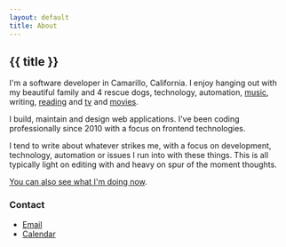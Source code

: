 ```yaml
---
layout: default
title: About
---
```


<h2
    class="m-0 text-xl font-black leading-tight tracking-normal dark:text-gray-200 md:text-2xl mb-2"
>
    {{ title }}
</h2>

I'm a software developer in Camarillo, California. I enjoy hanging out with my beautiful family and 4 rescue dogs, technology, automation, <a href="https://last.fm/user/cdme_" target="_blank" rel="noopener noreferrer">music</a>, writing, <a href="https://oku.club/user/cory" target="_blank" rel="noopener noreferrer">reading</a> and <a href="https://trakt.tv/users/cdransf" target="_blank" rel="noopener noreferrer">tv</a> and <a href="https://letterboxd.com/cdme" target="_blank" rel="noopener noreferrer">movies</a>.

I build, maintain and design web applications. I've been coding professionally since 2010 with a focus on frontend technologies.

I tend to write about whatever strikes me, with a focus on development, technology, automation or issues I run into with these things. This is all typically light on editing with and heavy on spur of the moment thoughts.

[You can also see what I'm doing now](/now).

<h3
    class="m-0 text-lg font-black leading-tight tracking-normal dark:text-gray-200 md:text-xl mb-2"
>
    Contact
</h3>

-   [Email](mailto:hi@coryd.dev)
-   [Calendar](https://savvycal.com/coryd)
